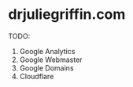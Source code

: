 # drjuliegriffin.com

TODO:

1) Google Analytics
2) Google Webmaster
3) Google Domains
4) Cloudflare